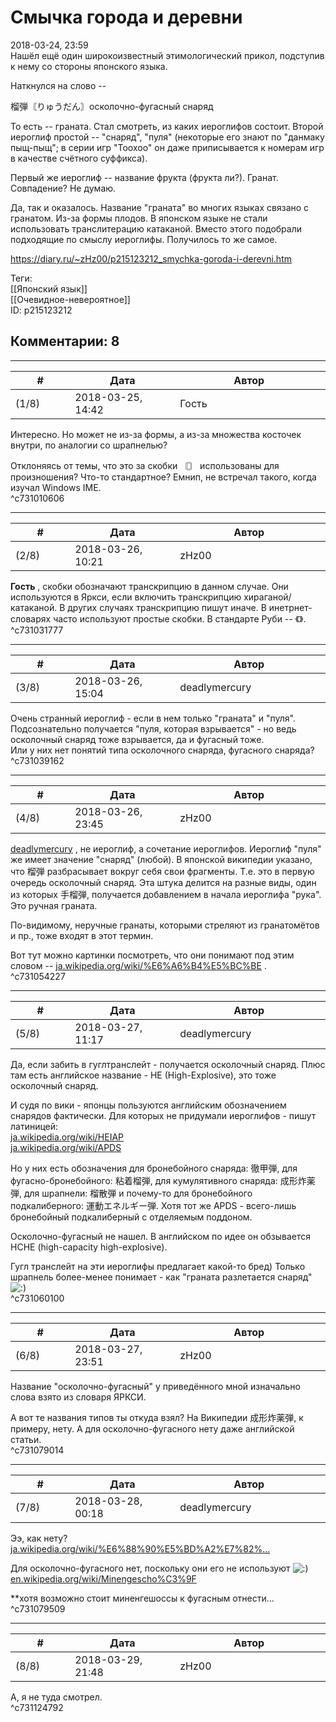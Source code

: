 Смычка города и деревни
=======================

  
2018-03-24, 23:59  
 Нашёл ещё один широкоизвестный этимологический прикол, подступив к нему со стороны японского языка.   
   
 Наткнулся на слово --   
   
 榴弾〘りゅうだん〙осколочно-фугасный снаряд   
   
 То есть -- граната. Стал смотреть, из каких иероглифов состоит. Второй иероглиф простой -- "снаряд", "пуля" (некоторые его знают по "данмаку пыщ-пыщ"; в серии игр "Тоохоо" он даже приписывается к номерам игр в качестве счётного суффикса).   
   
 Первый же иероглиф -- название фрукта (фрукта ли?). Гранат. Совпадение? Не думаю.   
   
 Да, так и оказалось. Название "граната" во многих языках связано с гранатом. Из-за формы плодов. В японском языке не стали использовать транслитерацию катаканой. Вместо этого подобрали подходящие по смыслу иероглифы. Получилось то же самое.   
  
<https://diary.ru/~zHz00/p215123212_smychka-goroda-i-derevni.htm>  
  
Теги:  
[[Японский язык]]  
[[Очевидное-невероятное]]  
ID: p215123212  


Комментарии: 8
--------------

  


---



|         #         |              Дата              |                     Автор                     |           ID           |
| --- | --- | --- | --- |
| (1/8) | 2018-03-25, 14:42 | Гость | c731010606 |

  
 Интересно. Но может не из-за формы, а из-за множества косточек внутри, по аналогии со шрапнелью?   
   
 Отклоняясь от темы, что это за скобки 〘〙 использованы для произношения? Что-то стандартное? Емнип, не встречал такого, когда изучал Windows IME.   
 ^c731010606

---



|         #         |              Дата              |                     Автор                     |           ID           |
| --- | --- | --- | --- |
| (2/8) | 2018-03-26, 10:21 | zHz00 | c731031777 |

  
  **Гость**  , скобки обозначают транскрипцию в данном случае. Они используются в Яркси, если включить транскрипцию хираганой/катаканой. В других случаях транскрипцию пишут иначе. В инетрнет-словарях часто используют простые скобки. В стандарте Руби -- 《》.   
 ^c731031777

---



|         #         |              Дата              |                     Автор                     |           ID           |
| --- | --- | --- | --- |
| (3/8) | 2018-03-26, 15:04 | deadlymercury | c731039162 |

  
 Очень странный иероглиф - если в нем только "граната" и "пуля". Подсознательно получается "пуля, которая взрывается" - но ведь осколочный снаряд тоже взрывается, да и фугасный тоже.   
 Или у них нет понятий типа осколочного снаряда, фугасного снаряда?   
 ^c731039162

---



|         #         |              Дата              |                     Автор                     |           ID           |
| --- | --- | --- | --- |
| (4/8) | 2018-03-26, 23:45 | zHz00 | c731054227 |

  
  [deadlymercury](http://crazysupp.diary.ru "Записки безумного саппорта")  , не иероглиф, а сочетание иероглифов. Иероглиф "пуля" же имеет значение "снаряд" (любой). В японской википедии указано, что 榴弾 разбрасывает вокруг себя свои фрагменты. Т.е. это в первую очередь осколочный снаряд. Эта штука делится на разные виды, один из которых 手榴弾, получается добавлением в начала иероглифа "рука". Это ручная граната.   
   
 По-видимому, неручные гранаты, которыми стреляют из гранатомётов и пр., тоже входят в этот термин.   
   
 Вот тут можно картинки посмотреть, что они понимают под этим словом --  [ja.wikipedia.org/wiki/%E6%A6%B4%E5%BC%BE](https://ja.wikipedia.org/wiki/%E6%A6%B4%E5%BC%BE)  .   
 ^c731054227

---



|         #         |              Дата              |                     Автор                     |           ID           |
| --- | --- | --- | --- |
| (5/8) | 2018-03-27, 11:17 | deadlymercury | c731060100 |

  
 Да, если забить в гуглтранслейт - получается осколочный снаряд. Плюс там есть английское название - HE (High-Explosive), это тоже осколочный снаряд.   
   
 И судя по вики - японцы пользуются английским обозначением снарядов фактически. Для которых не придумали иероглифов - пишут латиницей:   
  [ja.wikipedia.org/wiki/HEIAP](https://ja.wikipedia.org/wiki/HEIAP)    
  [ja.wikipedia.org/wiki/APDS](https://ja.wikipedia.org/wiki/APDS)    
   
 Но у них есть обозначения для бронебойного снаряда: 徹甲弾, для фугасно-бронебойного: 粘着榴弾, для кумулятивного снаряда: 成形炸薬弾, для шрапнели: 榴散弾 и почему-то для бронебойного подкалиберного: 運動エネルギー弾. Хотя тот же APDS - всего-лишь бронебойный подкалиберный с отделяемым поддоном.   
   
 Осколочно-фугасный не нашел. В английском по идее он обзывается HCHE (high-capacity high-explosive).   
   
 Гугл транслейт на эти иероглифы предлагает какой-то бред) Только шрапнель более-менее понимает - как "граната разлетается снаряд" ![:)](http://static.diary.ru/picture/3.gif)   
 ^c731060100

---



|         #         |              Дата              |                     Автор                     |           ID           |
| --- | --- | --- | --- |
| (6/8) | 2018-03-27, 23:51 | zHz00 | c731079014 |

  
 Название "осколочно-фугасный" у приведённого мной изначально слова взято из словаря ЯРКСИ.   
   
 А вот те названия типов ты откуда взял? На Википедии 成形炸薬弾, к примеру, нету. А для осколочно-фугасного нету даже английской статьи.   
 ^c731079014

---



|         #         |              Дата              |                     Автор                     |           ID           |
| --- | --- | --- | --- |
| (7/8) | 2018-03-28, 00:18 | deadlymercury | c731079509 |

  
 Ээ, как нету?   
  [ja.wikipedia.org/wiki/%E6%88%90%E5%BD%A2%E7%82%...](https://ja.wikipedia.org/wiki/%E6%88%90%E5%BD%A2%E7%82%B8%E8%96%AC%E5%BC%BE)    
   
 Для осколочно-фугасного нет, поскольку они его не используют ![:)](http://static.diary.ru/picture/3.gif)   
  [en.wikipedia.org/wiki/Minengescho%C3%9F](https://en.wikipedia.org/wiki/Minengescho%C3%9F)    
   
 \*\*хотя возможно стоит миненгешоссы к фугасным отнести...   
 ^c731079509

---



|         #         |              Дата              |                     Автор                     |           ID           |
| --- | --- | --- | --- |
| (8/8) | 2018-03-29, 21:48 | zHz00 | c731124792 |

  
 А, я не туда смотрел.   
 ^c731124792